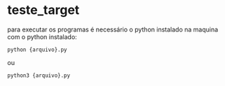 # teste_target

para executar os programas é necessário o python instalado na maquina
com o python instalado:

```
python {arquivo}.py
```

ou 

```
python3 {arquivo}.py
```

